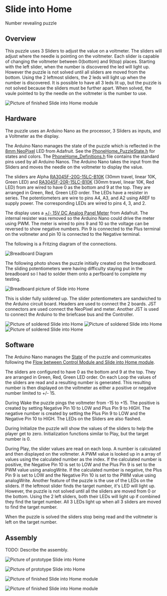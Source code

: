 # Slide into Home

Number revealing puzzle

## Overview

This puzzle uses 3 Sliders to adjust the value on a voltmeter. The sliders will adjust where the needle is pointing on the voltmeter. Each slider is capable of changing the voltmeter between 0(bottom) and 9(top) places. Starting with the left slider, when the number is discovered the led will light up. However the puzzle is not solved until all sliders are moved from the bottom. Using the 2 leftmost sliders, the 2 leds will light up when the number is discovered. It is possible to have all 3 leds lit up, but the puzzle is not solved because the sliders must be further apart. When solved, the vaule pointed to by the needle on the voltmeter is the number to use.

![Picture of finished Slide into Home module](../images/Slider_Finished_Top.jpg)


## Hardware

The puzzle uses an Arduino Nano as the processor, 3 Sliders as inputs, and a Voltmeter as the display.

The Arduino Nano manages the state of the puzzle which is reflected in the [8mm NeoPixel](https://www.adafruit.com/product/1734) LED from Adafruit. See the [PhoneHome_PuzzleState.h](../PhoneHomeLib/PhoneHome_PuzzleState.h) for states and colors. The [PhoneHome_Definitions.h](../PhoneHomeLib/PhoneHome_Definitions.h) file contains the standard pins used by all Arduino Nanos. The Arduino Nano takes the input from the Sliders and moves the needle on the voltmeter to display the value.

The sliders are Alpha [RA3045F-20G-15LC-B10K](https://www.mouser.com/ProductDetail/Alpha-Taiwan/RA3045F-20G-15LC-B10K-C?qs=8YYpzd7qSxKwnrbI1rOsAQ%3D%3D) (30mm travel, linear 10K, Green LED) and [RA3045F-20R-15LC-B10K](https://www.mouser.com/ProductDetail/Alpha-Taiwan/RA3045F-20R-15LC-B10K-C?qs=8YYpzd7qSxLlrphi%252BudaCA%3D%3D) (30mm travel, linear 10K, Red LED) from are wired to have 0 as the bottom and 9 at the top. They are arranged in Green, Red, Green LED order. The LEDs have a resister in series. The potentiometers are wire to pins A4, A3, and A2 using AREF to supply power. The corresponding LEDs are wired to pins 4, 3, and 2.

The display uses a [+/- 15V DC Analog Panel Meter](https://www.adafruit.com/product/4403) from Adafruit. The internal resister was removed so the Arduino Nano could drive the meter using PWM. The meter is wired to pins 9 and 10 so the voltage can be reversed to show negative numbers. Pin 9 is connected to the Plus terminal on the voltmeter and pin 10 is connected to the Negative terminal.

The following is a Fritzing diagram of the connections.

![Breadboard Diagram](../images/Slider_Breadboard_Diagram.jpg)

 The following photo shows the puzzle initially created on the breadboard. The sliding potentiometers were having difficulty staying put in the breadboard so I had to solder them onto a perfboard to complete my testing.

![Breadboard picture of Slide into Home](../images/Slider_Breadboard.jpg)

This is slider fully soldered up. The slider potentiometers are sandwiched to the Arduino circuit board. Headers are used to connect the 2 boards. JST connectors are used connect the NeoPixel and meter. Another JST is used to connect the Arduino to the briefcase bus and the Controller.

![Picture of soldered Slide into Home](../images/Slider_Soldered_Top.jpg)
![Picture of soldered Slide into Home](../images/Slider_Soldered_Side.jpg)
![Picture of soldered Slide into Home](../images/Slider_Soldered_Bottom.jpg)


## Software

The Arduino Nano manages the [State](../PhoneHomeLib/README.md#state-diagram) of the puzzle and communicates following the [Flow between Control Module and Slide into Home module](../PhoneHomeLib/README.md#sequence-diagram).

The sliders are configured to have 0 as the bottom and 9 at the top. They are arranged in Green, Red, Green LED order. On each Loop the values of the sliders are read and a resulting number is generated. This resulting number is then displayed on the voltmeter as either a positive or negative number limited to +/- 15.

During Wake the puzzle pings the voltmeter from -15 to +15. The positive is created by setting Negative Pin 10 to LOW and Plus Pin 9 to HIGH. The negative number is created by setting the Plus Pin 9 to LOW and the Negative Pin 10 to HIGH. The LEDs on the Sliders are also flashed.

During Initialize the puzzle will show the values of the sliders to help the player get to zero. Initialization functions similar to Play, but the target number is 0.

During Play, the slider values are read on each loop. A number is calculated and then displayed on the voltmeter. A PWM value is looked up in a array of values using the calculated number as the index. If the calculated number is positive, the Negative Pin 10 is set to LOW and the Plus Pin 9 is set to the PWM value using analogWrite. If the calculated number is negative, the Plus Pin 9 is set to LOW and the Negative Pin 10 is set to the PWM value using analogWrite.
Another feature of the puzzle is the use of the LEDs on the sliders. If the leftmost slider finds the target number, it's LED will light up. However, the puzzle is not solved until all the sliders are moved from 0 or the bottom. Using the 2 left sliders, both their LEDs will light up if combined they find the target number. All 3 LEDs light up when all 3 sliders are moved to find the target number.

When the puzzle is solved the sliders stop being read and the voltmeter is left on the target number.


## Assembly

TODO: Describe the assembly.

![Picture of prototype Slide into Home](../images/Slider_Prototype_Top.jpg)

![Picture of prototype Slide into Home](../images/Slider_Prototype_Bottom.jpg)

![Picture of finished Slide into Home module](../images/Slider_Finished_Top.jpg)

![Picture of finished Slide into Home module](../images/Slider_Finished_Bottom.jpg)
